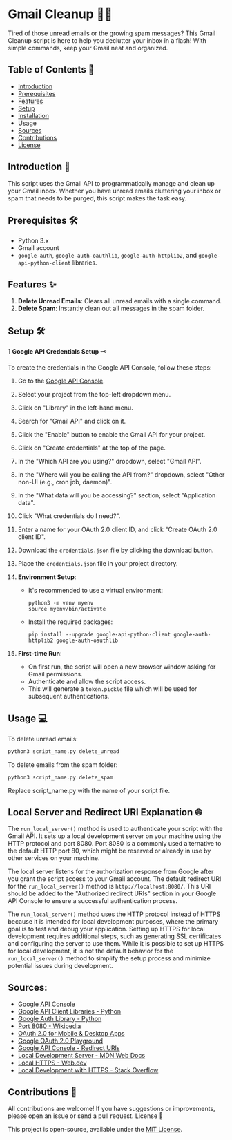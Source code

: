 # Gmail Cleanup 🚀📧

Tired of those unread emails or the growing spam messages? This Gmail Cleanup script is here to help you declutter your inbox in a flash! With simple commands, keep your Gmail neat and organized.

## Table of Contents 📖

- [Introduction](#Introduction-)
- [Prerequisites](#Prerequisites-)
- [Features](#Features-)
- [Setup](#Setup-)
- [Installation](#Installation-)
- [Usage](#Usage-)
- [Sources](#Sources-)
- [Contributions](#Contributions-)
- [License](#License-)

## Introduction 📄

This script uses the Gmail API to programmatically manage and clean up your Gmail inbox. Whether you have unread emails cluttering your inbox or spam that needs to be purged, this script makes the task easy.

## Prerequisites 🛠️

- Python 3.x
- Gmail account
- `google-auth`, `google-auth-oauthlib`, `google-auth-httplib2`, and `google-api-python-client` libraries.

## Features ✨

1. **Delete Unread Emails**: Clears all unread emails with a single command.
2. **Delete Spam**: Instantly clean out all messages in the spam folder.

## Setup 🛠

1 **Google API Credentials Setup** 🗝️

To create the credentials in the Google API Console, follow these steps:

1. Go to the [Google API Console](https://console.developers.google.com/).
2. Select your project from the top-left dropdown menu.
3. Click on "Library" in the left-hand menu.
4. Search for "Gmail API" and click on it.
5. Click the "Enable" button to enable the Gmail API for your project.
6. Click on "Create credentials" at the top of the page.
7. In the "Which API are you using?" dropdown, select "Gmail API".
8. In the "Where will you be calling the API from?" dropdown, select "Other non-UI (e.g., cron job, daemon)".
9. In the "What data will you be accessing?" section, select "Application data".
10. Click "What credentials do I need?".
11. Enter a name for your OAuth 2.0 client ID, and click "Create OAuth 2.0 client ID".
12. Download the `credentials.json` file by clicking the download button.
13. Place the `credentials.json` file in your project directory.

2. **Environment Setup**:
   - It's recommended to use a virtual environment:
     ```
     python3 -m venv myenv
     source myenv/bin/activate
     ```
   - Install the required packages:
     ```
     pip install --upgrade google-api-python-client google-auth-httplib2 google-auth-oauthlib
     ```

3. **First-time Run**: 
   - On first run, the script will open a new browser window asking for Gmail permissions.
   - Authenticate and allow the script access.
   - This will generate a `token.pickle` file which will be used for subsequent authentications.

## Usage 💻

To delete unread emails:
```bash
python3 script_name.py delete_unread
```

To delete emails from the spam folder:

```bash
python3 script_name.py delete_spam
```

Replace script_name.py with the name of your script file.

## Local Server and Redirect URI Explanation 🌐

The `run_local_server()` method is used to authenticate your script with the Gmail API. It sets up a local development server on your machine using the HTTP protocol and port 8080. Port 8080 is a commonly used alternative to the default HTTP port 80, which might be reserved or already in use by other services on your machine.

The local server listens for the authorization response from Google after you grant the script access to your Gmail account. The default redirect URI for the `run_local_server()` method is `http://localhost:8080/`. This URI should be added to the "Authorized redirect URIs" section in your Google API Console to ensure a successful authentication process.

The `run_local_server()` method uses the HTTP protocol instead of HTTPS because it is intended for local development purposes, where the primary goal is to test and debug your application. Setting up HTTPS for local development requires additional steps, such as generating SSL certificates and configuring the server to use them. While it is possible to set up HTTPS for local development, it is not the default behavior for the `run_local_server()` method to simplify the setup process and minimize potential issues during development.

## Sources:
- [Google API Console](https://console.developers.google.com/)
- [Google API Client Libraries - Python](https://developers.google.com/api-client-library/python/start/get_started)
- [Google Auth Library - Python](https://google-auth.readthedocs.io/en/latest/reference/google.oauth2.flow.html#google.oauth2.flow.InstalledAppFlow.run_local_server)
- [Port 8080 - Wikipedia](https://en.wikipedia.org/wiki/List_of_TCP_and_UDP_port_numbers#Well-known_ports)
- [OAuth 2.0 for Mobile & Desktop Apps](https://developers.google.com/identity/protocols/oauth2/native-app)
- [Google OAuth 2.0 Playground](https://developers.google.com/oauthplayground/)
- [Google API Console - Redirect URIs](https://developers.google.com/identity/protocols/oauth2/web-server#redirect-uri)
- [Local Development Server - MDN Web Docs](https://developer.mozilla.org/en-US/docs/Learn/Common_questions/set_up_a_local_testing_server)
- [Local HTTPS - Web.dev](https://web.dev/how-to-use-local-https/)
- [Local Development with HTTPS - Stack Overflow](https://stackoverflow.com/questions/37702957/localhost-development-with-https)

## Contributions 🙌

All contributions are welcome! If you have suggestions or improvements, please open an issue or send a pull request.
License 📜

This project is open-source, available under the [MIT License](https://choosealicense.com/licenses/mit/).
